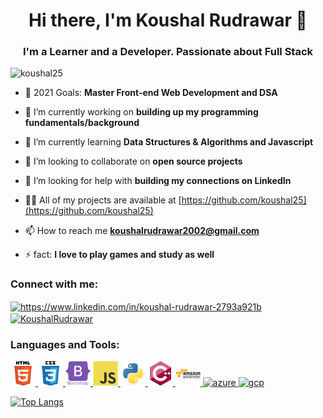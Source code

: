 <h1 align="center">Hi there, I'm Koushal Rudrawar 👋</h1>
<h3 align="center">I'm a Learner and a Developer. Passionate about Full Stack</h3>

<p align="left"> <img src="https://komarev.com/ghpvc/?username=koushal25&label=Profile%20views&color=0e75b6&style=flat" alt="koushal25" /> </p>





- 🥅 2021 Goals: **Master Front-end Web Development and DSA**

- 🔭 I’m currently working on **building up my programming fundamentals/background**

- 🌱 I’m currently learning **Data Structures & Algorithms and Javascript**

- 👯 I’m looking to collaborate on **open source projects**

- 🤝 I’m looking for help with **building my connections on LinkedIn**

- 👨‍💻 All of my projects are available at [https://github.com/koushal25](https://github.com/koushal25)

- 📫 How to reach me **koushalrudrawar2002@gmail.com**

- ⚡ fact:  **I love to play games and study as well**

<h3 align="left">Connect with me:</h3>
<p align="left">
<a href="https://www.linkedin.com/in/koushal-rudrawar-2793a921b" target="_blank"><img align="center" src="https://raw.githubusercontent.com/rahuldkjain/github-profile-readme-generator/master/src/images/icons/Social/linked-in-alt.svg" alt="https://www.linkedin.com/in/koushal-rudrawar-2793a921b" height="30" width="40" /></a>
<a href="https://twitter.com/KoushalRudrawar" target="blank"><img align="center" src="https://raw.githubusercontent.com/rahuldkjain/github-profile-readme-generator/master/src/images/icons/Social/twitter.svg" alt="KoushalRudrawar" height="30" width="40" /></a>



<h3 align="left">Languages and Tools:</h3>
<p align="left"><a href="https://www.w3.org/html/" target="_blank"> <img src="https://raw.githubusercontent.com/devicons/devicon/master/icons/html5/html5-original-wordmark.svg" alt="html5" width="40" height="40"/> </a> <a href="https://www.w3schools.com/css/" target="_blank"> <img src="https://raw.githubusercontent.com/devicons/devicon/master/icons/css3/css3-original-wordmark.svg" alt="css3" width="40" height="40"/> </a> <a href="https://getbootstrap.com" target="_blank"> <img src="https://raw.githubusercontent.com/devicons/devicon/master/icons/bootstrap/bootstrap-plain-wordmark.svg" alt="bootstrap" width="40" height="40"/> </a><a href="https://developer.mozilla.org/en-US/docs/Web/JavaScript" target="_blank"> <img src="https://raw.githubusercontent.com/devicons/devicon/master/icons/javascript/javascript-original.svg" alt="javascript" width="40" height="40"/> </a><a href="https://www.python.org" target="_blank"> <img src="https://raw.githubusercontent.com/devicons/devicon/master/icons/python/python-original.svg" alt="python" width="40" height="40"/> <a href="https://www.w3schools.com/cpp/" target="_blank"> <img src="https://raw.githubusercontent.com/devicons/devicon/master/icons/cplusplus/cplusplus-original.svg" alt="cplusplus" width="40" height="40"/> </a></a>  <a href="https://aws.amazon.com" target="_blank"> <img src="https://raw.githubusercontent.com/devicons/devicon/master/icons/amazonwebservices/amazonwebservices-original-wordmark.svg" alt="aws" width="40" height="40"/> </a> <a href="https://azure.microsoft.com/en-in/" target="_blank"> <img src="https://www.vectorlogo.zone/logos/microsoft_azure/microsoft_azure-icon.svg" alt="azure" width="40" height="40"/> 
  </a> <a href="https://cloud.google.com" target="_blank"> <img src="https://www.vectorlogo.zone/logos/google_cloud/google_cloud-icon.svg" alt="gcp" width="40" height="40"/> </a> </p>




[![Top Langs](https://github-readme-stats.vercel.app/api/top-langs/?username=anuraghazra&layout=compact)](https://github.com/koushal25/github-readme-stats)

